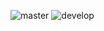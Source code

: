 ![master](https://github.com/maymonyu/First-Engine/workflows/Node.js%20CI/badge.svg?branch=master&event=push)
![develop](https://github.com/maymonyu/First-Engine/workflows/Node.js%20CI/badge.svg?branch=develop&event=push)